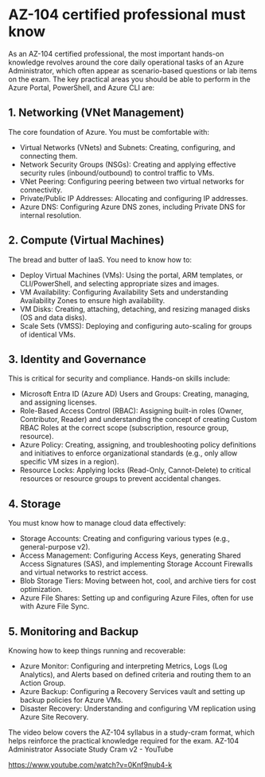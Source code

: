 # AZ-104 certified professional must know

As an AZ-104 certified professional, the most important hands-on knowledge revolves around the core daily operational tasks of an Azure Administrator, which often appear as scenario-based questions or lab items on the exam.
The key practical areas you should be able to perform in the Azure Portal, PowerShell, and Azure CLI are:

## 1. Networking (VNet Management)
The core foundation of Azure. You must be comfortable with:
 * Virtual Networks (VNets) and Subnets: Creating, configuring, and connecting them.
 * Network Security Groups (NSGs): Creating and applying effective security rules (inbound/outbound) to control traffic to VMs.
 * VNet Peering: Configuring peering between two virtual networks for connectivity.
 * Private/Public IP Addresses: Allocating and configuring IP addresses.
 * Azure DNS: Configuring Azure DNS zones, including Private DNS for internal resolution.

## 2. Compute (Virtual Machines)
The bread and butter of IaaS. You need to know how to:
 * Deploy Virtual Machines (VMs): Using the portal, ARM templates, or CLI/PowerShell, and selecting appropriate sizes and images.
 * VM Availability: Configuring Availability Sets and understanding Availability Zones to ensure high availability.
 * VM Disks: Creating, attaching, detaching, and resizing managed disks (OS and data disks).
 * Scale Sets (VMSS): Deploying and configuring auto-scaling for groups of identical VMs.

## 3. Identity and Governance
This is critical for security and compliance. Hands-on skills include:
 * Microsoft Entra ID (Azure AD) Users and Groups: Creating, managing, and assigning licenses.
 * Role-Based Access Control (RBAC): Assigning built-in roles (Owner, Contributor, Reader) and understanding the concept of creating Custom RBAC Roles at the correct scope (subscription, resource group, resource).
 * Azure Policy: Creating, assigning, and troubleshooting policy definitions and initiatives to enforce organizational standards (e.g., only allow specific VM sizes in a region).
 * Resource Locks: Applying locks (Read-Only, Cannot-Delete) to critical resources or resource groups to prevent accidental changes.

## 4. Storage
You must know how to manage cloud data effectively:
 * Storage Accounts: Creating and configuring various types (e.g., general-purpose v2).
 * Access Management: Configuring Access Keys, generating Shared Access Signatures (SAS), and implementing Storage Account Firewalls and virtual networks to restrict access.
 * Blob Storage Tiers: Moving between hot, cool, and archive tiers for cost optimization.
 * Azure File Shares: Setting up and configuring Azure Files, often for use with Azure File Sync.

## 5. Monitoring and Backup
Knowing how to keep things running and recoverable:
 * Azure Monitor: Configuring and interpreting Metrics, Logs (Log Analytics), and Alerts based on defined criteria and routing them to an Action Group.
 * Azure Backup: Configuring a Recovery Services vault and setting up backup policies for Azure VMs.
 * Disaster Recovery: Understanding and configuring VM replication using Azure Site Recovery.

The video below covers the AZ-104 syllabus in a study-cram format, which helps reinforce the practical knowledge required for the exam.
AZ-104 Administrator Associate Study Cram v2 - YouTube

https://www.youtube.com/watch?v=0Knf9nub4-k

